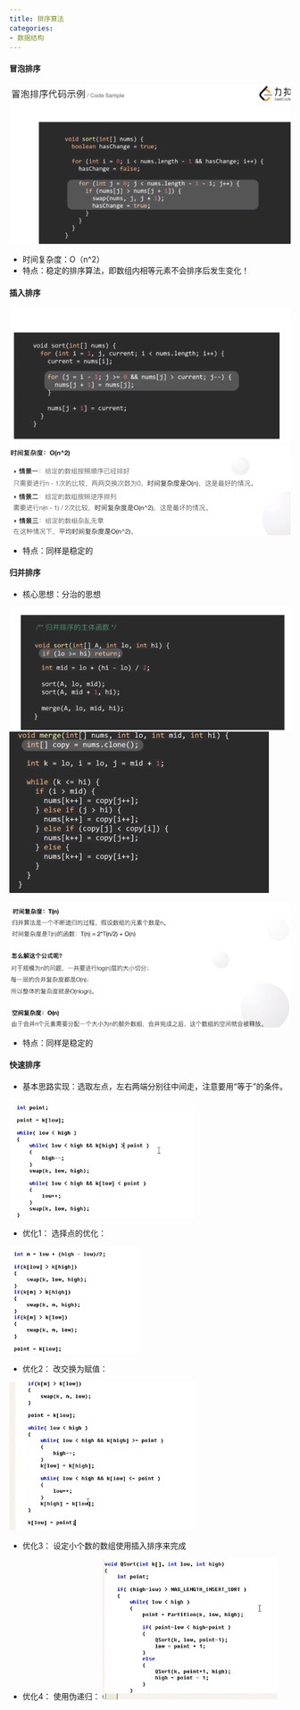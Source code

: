 ```yaml
---
title: 排序算法
categories:
- 数据结构
---
```


#### 冒泡排序

![冒泡排序示例:](/img/1585903822933.png)

* 时间复杂度：O（n^2）
* 特点：稳定的排序算法，即数组内相等元素不会排序后发生变化！

#### 插入排序


![插入排序示例](/img/1585907380155.png)
![插入排序时间复杂度](/img/1585908731720.png)

* 特点：同样是稳定的

#### 归并排序

* 核心思想：分治的思想

![归并排序代码1](/img/1585908824999.png)
![归并排序代码2](/img/1585908857419.png)

![复杂度分析](/img/1585909201370.png)

* 特点：同样是稳定的

#### 快速排序

* 基本思路实现：选取左点，左右两端分别往中间走，注意要用“等于”的条件。

![基本的快排的Partition函数实现](/img/1586247034757.png)


* 优化1： 选择点的优化：

![选点优化的快排Partition函数](/img/1586247286704.png)

* 优化2： 改交换为赋值：

![交换换赋值的优化的快排Partition函数](/img/1586247445746.png)

* 优化3： 设定小个数的数组使用插入排序来完成

* 优化4： 使用伪递归：
![伪递归优化快排](/img/1586248831375.png)